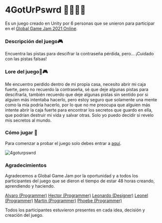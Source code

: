 # 4GotUrPswrd 👨‍💻👩‍💻

Es un juego creado en Unity por 6 personas que se unieron para participar en el [Global Game Jam 2021 Online](https://globalgamejam.org/2021/jam-sites/pontificia-universidad-cat%C3%B3lica-de-chile).

### Descripción del juego🎮

Encuentra las pistas para descifrar la contraseña pérdida, pero... ¡Cuidado con las pistas falsas!

### Lore del juego📙🎮

Me encuentro perdido dentro de mi propia casa, necesito abrir mi caja fuerte, pero no recuerdo la contraseña, sé que deje algunas pistas para descifrarla, también recuerdo que deje algunas pistas sin sentido por si alguien más intentaba hacerlo, pero estoy seguro que solamente una mente como la mía podría hacerlo, por lo que no me preocupa que alguien más intente abrir la caja fuerte para encontrar los secretos que guardo en ella, que podrían destruir mi vida y salvar otras. Solo yo puedo decidir si revelo mis secretos al mundo.

### Cómo jugar 🔧

Para comenzar a probar el juego solo debes entrar a [aquí](#).

![4goturpswrd](https://i.imgur.com/cmFcnLp.jpg)

### Agradecimientos

Agradecemos a Global Game Jam por la oportunidad y a todos los participantes del juego que se dieron el tiempo de estar 48 horas creando, aprendiendo y haciendo.

[Alvaro (Programmer)](https://github.com/alv-alvarez)
[Hector (Programmer)](https://github.com/baha-z/)
[Leonardo (Designer)](https://www.behance.net/leonardoastete)
[Leonel (Programmer)](https://github.com/Loneck)
[Martin (Programmer)](https://github.com/Marth30)
[Phoebe (Programmer)](https://github.com/Phoebe-WD)

Todos los participantes estuvieron presentes en cada idea, decisión y creación del juego.
